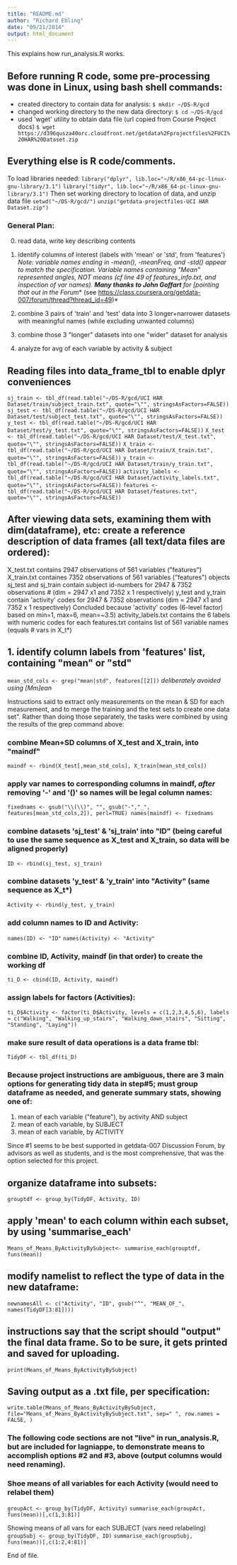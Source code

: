 ```yaml
---
title: "README.md"
author: "Richard Ebling"
date: "09/21/2014"
output: html_document
---
```

This explains how run_analysis.R works. 

## Before running R code, some pre-processing was done in Linux, using bash shell commands: 
* created directory to contain data for analysis:
`$ mkdir ~/DS-R/gcd`
* changed working directory to the new data directory:
`$ cd ~/DS-R/gcd`
* used 'wget' utility to obtain data file (url copied from Course Project docs)
`$ wget https://d396qusza40orc.cloudfront.net/getdata%2Fprojectfiles%2FUCI%20HAR%20Dataset.zip`
## Everything else is R code/comments.
To load libraries needed:
`library("dplyr", lib.loc="~/R/x86_64-pc-linux-gnu-library/3.1")`
`library("tidyr", lib.loc="~/R/x86_64-pc-linux-gnu-library/3.1")`
Then set working directory to location of data, and unzip data file
`setwd("~/DS-R/gcd/")`
`unzip("getdata-projectfiles-UCI HAR Dataset.zip")`

### General Plan:
0. read data, write key describing contents
1. identify columns of interest (labels with 'mean' or 'std', from 'features')
*Note: variable names ending in -mean(), -meanFreq, and -std() appear to match
 the specification. Variable names containing "Mean" represented angles, NOT
 means (cf line 49 of features_info.txt, and inspection of var names). **Many
 thanks to John Goffart** for [pointing that out in the Forum** (see https://class.coursera.org/getdata-007/forum/thread?thread_id=49)*

2. combine 3 pairs of 'train' and 'test' data into 3 longer+narrower datasets
with meaningful names (while excluding unwanted columns)
3. combine those 3 "longer" datasets into one "wider" dataset for analysis
4. analyze for avg of each variable by activity & subject

## Reading files into data_frame_tbl to enable dplyr conveniences
`sj_train <- tbl_df(read.table("~/DS-R/gcd/UCI HAR Dataset/train/subject_train.txt", quote="\"", stringsAsFactors=FALSE))`
`sj_test <- tbl_df(read.table("~/DS-R/gcd/UCI HAR Dataset/test/subject_test.txt", quote="\"", stringsAsFactors=FALSE))`
`y_test <- tbl_df(read.table("~/DS-R/gcd/UCI HAR Dataset/test/y_test.txt", quote="\"", stringsAsFactors=FALSE))`
`X_test <- tbl_df(read.table("~/DS-R/gcd/UCI HAR Dataset/test/X_test.txt", quote="\"", stringsAsFactors=FALSE))`
`X_train <- tbl_df(read.table("~/DS-R/gcd/UCI HAR Dataset/train/X_train.txt", quote="\"", stringsAsFactors=FALSE))`
`y_train <- tbl_df(read.table("~/DS-R/gcd/UCI HAR Dataset/train/y_train.txt", quote="\"", stringsAsFactors=FALSE))`
`activity_labels <- tbl_df(read.table("~/DS-R/gcd/UCI HAR Dataset/activity_labels.txt", quote="\"", stringsAsFactors=FALSE))`
`features <- tbl_df(read.table("~/DS-R/gcd/UCI HAR Dataset/features.txt", quote="\"", stringsAsFactors=FALSE))`

## After viewing data sets, examining them with dim(dataframe), etc: create a reference description of data frames (all text/data files are ordered):
X_test.txt contains 2947 observations of 561 variables ("features")
X_train.txt containes 7352 observations of 561 variables ("features")
objects sj_test and sj_train contain subject id-numbers for 2947 & 7352 observations #   (dim = 2947 x1   and 7352 x 1 respectively)
y_test and y_train contain 'activity' codes for 2947 & 7352 observations
  (dim = 2947  x1   and 7352 x 1 respectively)
Concluded because 'activity' codes (6-level factor) based on min=1, max=6, mean=~3.5)
activity_labels.txt contains the 6 labels with numeric codes for each
features.txt contains list of 561 variable names (equals # vars in X_t*)

## 1. identify column labels from 'features' list, containing "mean" or "std"
`mean_std_cols <- grep("mean|std", features[[2]])`
*deliberately avoided using [Mm]ean*

Instructions said to extract only measurements on the mean & SD for each measurement, and to merge the training and the test sets to create one data set".
Rather than doing those separately, the tasks were combined by using the results of the grep command above:

### combine Mean+SD columns of X_test and X_train, into "maindf"
`maindf <- rbind(X_test[,mean_std_cols], X_train[mean_std_cols])`

### apply var names to corresponding columns in maindf, *after* removing '-' and '()' so names will be legal column names:
`fixednams <- gsub("\\(\\)", "", gsub("-","_", features[mean_std_cols,2]), perl=TRUE)
names(maindf) <- fixednams`

### combine datasets 'sj_test' & 'sj_train' into "ID" (being careful to use the same sequence as X_test and X_train, so data will be aligned properly)
`ID <- rbind(sj_test, sj_train)`

### combine datasets 'y_test' & 'y_train' into "Activity" (same sequence as X_t*)
`Activity <- rbind(y_test, y_train)`

### add column names to ID and Activity: 
`names(ID) <- "ID"`
`names(Activity) <- "Activity"`

### combine ID, Activity, maindf (in that order) to create the working df
`ti_D <- cbind(ID, Activity, maindf)`

### assign labels for factors (Activities):
`ti_D$Activity <- factor(ti_D$Activity, levels = c(1,2,3,4,5,6), labels = c("Walking", "Walking_up_stairs", "Walking_down_stairs", "Sitting", "Standing", "Laying"))`
### make sure result of data operations is a data frame tbl:
`TidyDF <- tbl_df(ti_D)`

### Because project instructions are ambiguous, there are 3 main options for generating tidy data in step#5; must group dataframe as needed, and generate summary stats, showing one of: 
1. mean of each variable ("feature"), by activity AND subject
2. mean of each variable, by SUBJECT
3. mean of each variable, by ACTIVITY

Since #1 seems to be best supported in getdata-007 Discussion Forum, by advisors as well as students, and is the most comprehensive, that was the option selected for this project. 

## organize dataframe into subsets: 
`grouptdf <- group_by(TidyDF, Activity, ID)`

## apply 'mean' to each column within each subset, by using 'summarise_each'
`Means_of_Means_ByActivityBySubject<- summarise_each(grouptdf, funs(mean))`
## modify namelist to reflect the type of data in the new dataframe:
`newnamesAll <- c("Activity", "ID", gsub("^", "MEAN_OF_", names(TidyDF[3:81])))`

## instructions say that the script should "output" the final data frame. So to be sure, it gets printed and saved for uploading. 
`print(Means_of_Means_ByActivityBySubject)`

## Saving output as a .txt file, per specification: 
`write.table(Means_of_Means_ByActivityBySubject, file="Means_of_Means_ByActivityBySubject.txt", sep=" ", row.names = FALSE, )`

### The following code sections are not "live" in run_analysis.R, but are included for lagniappe, to demonstrate means to accomplish options #2 and #3, above (output columns would need renaming).

### Shoe means of all variables for each Activity (would need to relabel them)
`groupAct <- group_by(TidyDF, Activity)`
`summarise_each(groupAct, funs(mean))[,c(1,3:81)]`

Showing means of all vars for each SUBJECT (vars need relabeling)
`groupSubj <- group_by(TidyDF, ID)`
`summarise_each(groupSubj, funs(mean))[,c(1:2,4:81)]`

End of file.